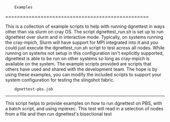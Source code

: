 		Examples
=================================================

This is a collection of example scripts to help with running dgnettest in ways other than via slurm on cray OS. The script dgnettest_run.sh is set up to run dgnettest over slurm and in interactive mode. Typically, on systems running the cray-mpich, Slurm will have support for MPI integrated into it and you could just execute the dgnettest_run.sh script to test across all nodes. While running on systems not setup in this configuration isn't explicitly supported, dgnettest is able to be run on other systems so long as cray-mpich is available on the system. The example scripts provided are scripts that others have used and shared with the development team. The hope is by using these examples, you can modify the included scripts to support your system configuration for testing the slingshot fabric.


		dgnettest-pbs.job
----------------------------------------------------
This script helps to provide examples on how to run dgnettest on PBS, with a batch script, and using mpiexec. This test will read in a selection of nodes from a file and then run dgnettest's bisectional test 
